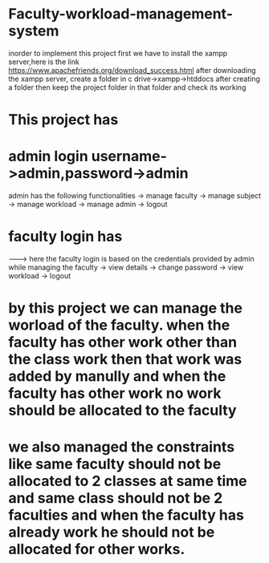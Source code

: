 # Faculty-workload-management-system
inorder to implement this project first we have to install the xampp server,here is the link
https://www.apachefriends.org/download_success.html 
after downloading the xampp server, create a folder in c drive->xampp->htddocs
after creating a folder then keep the project folder in that folder and check its working 
# This project has
# admin login username->admin,password->admin
admin has the following functionalities 
-> manage faculty
-> manage subject
-> manage workload
-> manage admin
-> logout
# faculty login has
---> here the faculty login is based on the credentials provided by admin while managing the faculty
-> view details
-> change password
-> view workload
-> logout
# by this project we can manage the worload of the faculty. when the faculty has other work other than the class work then that work was added by manully and when the faculty has other work no work should be allocated to the faculty 
# we also managed the constraints like same faculty should not be allocated to 2 classes at same time and same class should not be 2 faculties and when the faculty has already work he should not be allocated for other works.
